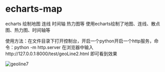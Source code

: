 # echarts-map
echarts 绘制地图 连线 时间轴 热力图等
使用echarts绘制了地图、连线、散点图、热力图、时间轴等

使用方法：在文件目录下打开控制台，开启一个python开启一个http服务，命令：python -m http.server
         在浏览器中输入http://127.0.0.1:8000/test/geoLine2.html 即可看到效果
         
![geoline7](https://github.com/bolanlaike/echarts-map/blob/master/geo-lines.bmp)
